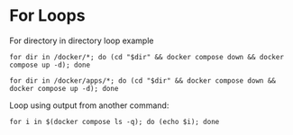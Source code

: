 # For Loops

For directory in directory loop example
```
for dir in /docker/*; do (cd "$dir" && docker compose down && docker compose up -d); done
```

```
for dir in /docker/apps/*; do (cd "$dir" && docker compose down && docker compose up -d); done
```
Loop using output from another command:
```
for i in $(docker compose ls -q); do (echo $i); done
```